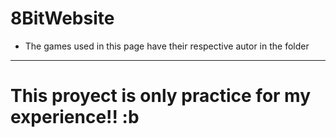 # 8BitWebsite

- The games used in this page have their respective autor in the folder
---

# This proyect is only practice for my experience!! :b
